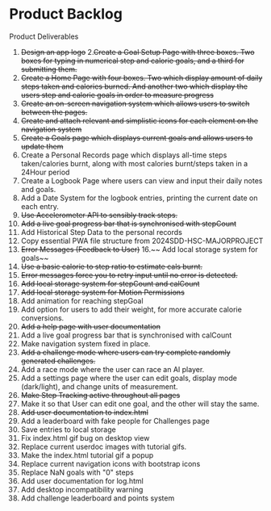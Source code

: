 # Product Backlog
Product Deliverables
1. ~~Design an app logo~~
2.~~Create a Goal Setup Page with three boxes. Two boxes for typing in numerical step and calorie goals, and a third for submitting them.~~ 
3. ~~Create a Home Page with four boxes. Two which display amount of daily steps taken and calories burned. And another two which display the users step and calorie goals in order to measure progress~~
4. ~~Create an on-screen navigation system which allows users to switch between the pages.~~
5. ~~Create and attach relevant and simplistic icons for each element on the navigation system~~
6. ~~Create a Goals page which displays current goals and allows users to update them~~
7. Create a Personal Records page which displays all-time steps taken/calories burnt, along with most calories burnt/steps taken in a 24Hour period
8. Create a Logbook Page where users can view and input their daily notes and goals. 
9. Add a Date System for the logbook entries, printing the current date on each entry.
10. ~~Use Accelerometer API to sensibly track steps.~~
11. ~~Add a live goal progress bar that is synchronised with stepCount~~
13. Add Historical Step Data to the personal records 
14. Copy essential PWA file structure from 2024SDD-HSC-MAJORPROJECT
15. ~~Error Messages (Feedback to User)~~
16.~~ Add local storage system for goals~~
17. ~~Use a basic calorie to step ratio to estimate cals burnt.~~
18. ~~Error messages force you to retry input until no error is detected.~~
19. ~~Add local storage system for stepCount and calCount~~
20. ~~Add local storage system for Motion Permissions~~
21. Add animation for reaching stepGoal
22. Add option for users to add their weight, for more accurate calorie conversions. 
23. ~~Add a help page with user documentation~~
24. Add a live goal progress bar that is synchronised with calCount
25. Make navigation system fixed in place.
26. ~~Add a challenge mode where users can try complete randomly generated challenges.~~
27. Add a race mode where the user can race an AI player.
28. Add a settings page where the user can edit goals, display mode (dark/light), and change units of measurement.
29. ~~Make Step Tracking active throughout all pages~~
30. Make it so that User can edit one goal, and the other will stay the same.
31. ~~Add user documentation to index.html~~
32. Add a leaderboard with fake people for Challenges page
33. Save entries to local storage
34. Fix index.html gif bug on desktop view
35. Replace current userdoc images with tutorial gifs.
36. Make the index.html tutorial gif a popup
37. Replace current navigation icons with bootstrap icons
38. Replace NaN goals with "0" steps
39. Add user documentation for log.html
40. Add desktop incompatibility warning
41. Add challenge leaderboard and points system
